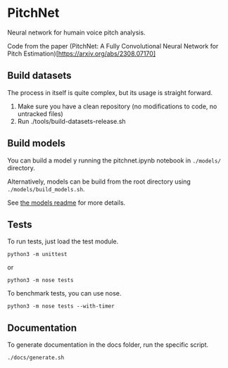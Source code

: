 # PitchNet
Neural network for humain voice pitch analysis.

Code from the paper (PitchNet: A Fully Convolutional Neural Network for Pitch Estimation)[https://arxiv.org/abs/2308.07170]

## Build datasets

The process in itself is quite complex, but its usage is straight forward.

1) Make sure you have a clean repository (no modifications to code, no untracked files)
2) Run ./tools/build-datasets-release.sh

## Build models

You can build a model  y running the pitchnet.ipynb notebook in `./models/` directory.

Alternatively, models can be build from the root directory using `./models/build_models.sh`.

See [the models readme](./models/README.md) for more details.

## Tests
To run tests, just load the test module.
```
python3 -m unittest
```
or
```
python3 -m nose tests
```

To benchmark tests, you can use nose.
```
python3 -m nose tests --with-timer
```

## Documentation
To generate documentation in the docs folder,
run the specific script.
```
./docs/generate.sh
```
